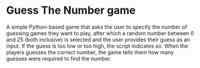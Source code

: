 # Guess The Number game

A simple Python-based game that asks the user to specify the number of guessing games they want to play, after which a random number between 0 and 25 (both inclusive) is selected and the user provides their guess as an input. If the guess is too low or too high, the script indicates so. When the players guesses the correct number, the game tells them how many guesses were required to find the number.
